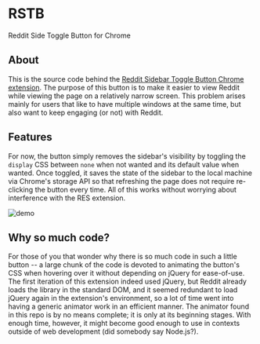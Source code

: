 # RSTB
Reddit Side Toggle Button for Chrome

## About
This is the source code behind the [Reddit Sidebar Toggle Button Chrome extension](https://chrome.google.com/webstore/detail/reddit-sidebar-toggle-but/hcajnaeckhhlidlnnfmbffhjncabmlkg). The purpose of this button is to make it easier to view Reddit while viewing the page on a relatively narrow screen. This problem arises mainly for users that like to have multiple windows at the same time, but also want to keep engaging (or not) with Reddit.

## Features
For now, the button simply removes the sidebar's visibility by toggling the `display` CSS between `none` when not wanted and its default value when wanted. Once toggled, it saves the state of the sidebar to the local machine via Chrome's storage API so that refreshing the page does not require re-clicking the button every time. All of this works without worrying about interference with the RES extension.

![demo](https://raw.github.com/tacowhisperer/RSTB/master/screenshot.png)

## Why so much code?
For those of you that wonder why there is so much code in such a little button -- a large chunk of the code is devoted to animating the button's CSS when hovering over it without depending on jQuery for ease-of-use. The first iteration of this extension indeed used jQuery, but Reddit already loads the library in the standard DOM, and it seemed redundant to load jQuery again in the extension's environment, so a lot of time went into having a generic animator work in an efficient manner. The animator found in this repo is by no means complete; it is only at its beginning stages. With enough time, however, it might become good enough to use in contexts outside of web development (did somebody say Node.js?).